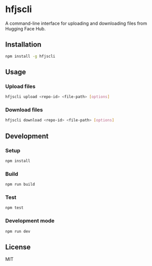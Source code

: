 # hfjscli

A command-line interface for uploading and downloading files from Hugging Face Hub.

## Installation

```bash
npm install -g hfjscli
```

## Usage

### Upload files

```bash
hfjscli upload <repo-id> <file-path> [options]
```

### Download files

```bash
hfjscli download <repo-id> <file-path> [options]
```

## Development

### Setup

```bash
npm install
```

### Build

```bash
npm run build
```

### Test

```bash
npm test
```

### Development mode

```bash
npm run dev
```

## License

MIT
